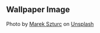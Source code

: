 ## Wallpaper Image

Photo by <a href="https://unsplash.com/@marxgall?utm_source=unsplash&utm_medium=referral&utm_content=creditCopyText">Marek Szturc</a> on <a href="https://unsplash.com/photos/8Ou3EZmTMWA">Unsplash</a>
  